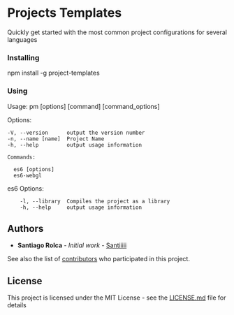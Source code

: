 # Projects Templates

Quickly get started with the most common project configurations for several languages

### Installing

npm install -g project-templates

### Using

  Usage: pm [options] [command] [command_options]

  Options:

    -V, --version      output the version number
    -n, --name [name]  Project Name
    -h, --help         output usage information

    Commands:

      es6 [options]
      es6-webgl

  es6 Options:

        -l, --library  Compiles the project as a library
        -h, --help     output usage information


## Authors

* **Santiago Rolca** - *Initial work* - [Santiiiii](https://github.com/santiiiii)

See also the list of [contributors](https://github.com/your/project/contributors) who participated in this project.

## License

This project is licensed under the MIT License - see the [LICENSE.md](LICENSE.md) file for details
